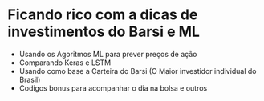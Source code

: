 #  Ficando rico com a dicas de investimentos do Barsi e ML
* Usando  os Agoritmos ML para prever preços de ação
* Comparando Keras e LSTM
* Usando como base a Carteira do Barsi (O Maior investidor individual do Brasil)
* Codigos bonus para acompanhar o dia na bolsa e outros
